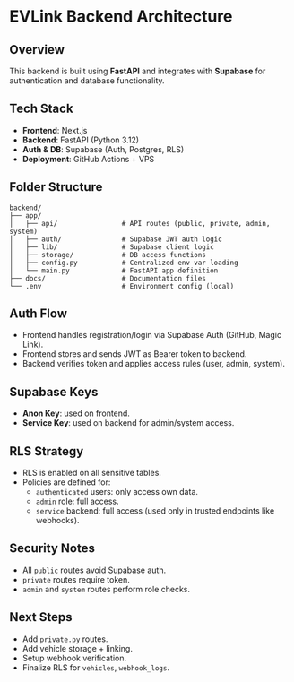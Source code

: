 # EVLink Backend Architecture

## Overview
This backend is built using **FastAPI** and integrates with **Supabase** for authentication and database functionality.

## Tech Stack
- **Frontend**: Next.js
- **Backend**: FastAPI (Python 3.12)
- **Auth & DB**: Supabase (Auth, Postgres, RLS)
- **Deployment**: GitHub Actions + VPS

## Folder Structure
```
backend/
├── app/
│   ├── api/                # API routes (public, private, admin, system)
│   ├── auth/               # Supabase JWT auth logic
│   ├── lib/                # Supabase client logic
│   ├── storage/            # DB access functions
│   ├── config.py           # Centralized env var loading
│   └── main.py             # FastAPI app definition
├── docs/                   # Documentation files
└── .env                    # Environment config (local)
```

## Auth Flow
- Frontend handles registration/login via Supabase Auth (GitHub, Magic Link).
- Frontend stores and sends JWT as Bearer token to backend.
- Backend verifies token and applies access rules (user, admin, system).

## Supabase Keys
- **Anon Key**: used on frontend.
- **Service Key**: used on backend for admin/system access.

## RLS Strategy
- RLS is enabled on all sensitive tables.
- Policies are defined for:
  - `authenticated` users: only access own data.
  - `admin` role: full access.
  - `service` backend: full access (used only in trusted endpoints like webhooks).

## Security Notes
- All `public` routes avoid Supabase auth.
- `private` routes require token.
- `admin` and `system` routes perform role checks.

## Next Steps
- Add `private.py` routes.
- Add vehicle storage + linking.
- Setup webhook verification.
- Finalize RLS for `vehicles`, `webhook_logs`.
